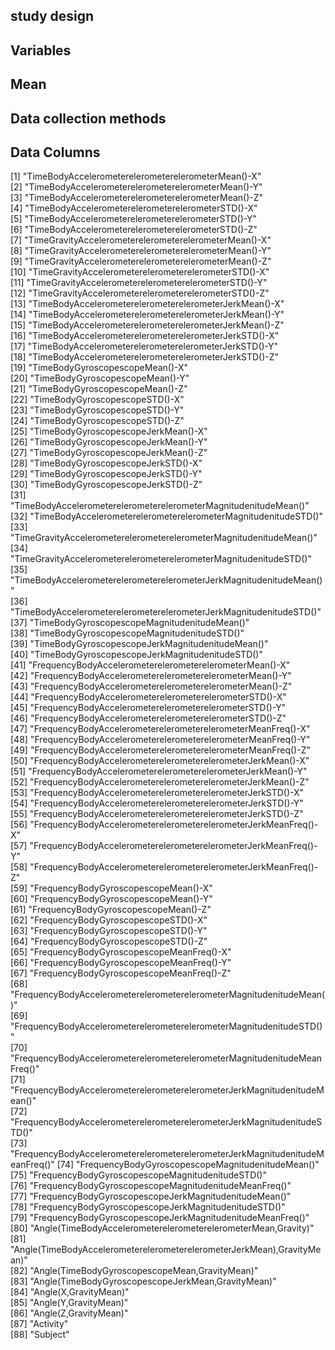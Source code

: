 ## study design

## Variables

## Mean

## Data collection methods

## Data Columns
 [1] "TimeBodyAccelerometerelerometerelerometerMean()-X"                          
 [2] "TimeBodyAccelerometerelerometerelerometerMean()-Y"                          
 [3] "TimeBodyAccelerometerelerometerelerometerMean()-Z"                          
 [4] "TimeBodyAccelerometerelerometerelerometerSTD()-X"                           
 [5] "TimeBodyAccelerometerelerometerelerometerSTD()-Y"                           
 [6] "TimeBodyAccelerometerelerometerelerometerSTD()-Z"                           
 [7] "TimeGravityAccelerometerelerometerelerometerMean()-X"                       
 [8] "TimeGravityAccelerometerelerometerelerometerMean()-Y"                       
 [9] "TimeGravityAccelerometerelerometerelerometerMean()-Z"                       
[10] "TimeGravityAccelerometerelerometerelerometerSTD()-X"                        
[11] "TimeGravityAccelerometerelerometerelerometerSTD()-Y"                        
[12] "TimeGravityAccelerometerelerometerelerometerSTD()-Z"                        
[13] "TimeBodyAccelerometerelerometerelerometerJerkMean()-X"                      
[14] "TimeBodyAccelerometerelerometerelerometerJerkMean()-Y"                      
[15] "TimeBodyAccelerometerelerometerelerometerJerkMean()-Z"                      
[16] "TimeBodyAccelerometerelerometerelerometerJerkSTD()-X"                       
[17] "TimeBodyAccelerometerelerometerelerometerJerkSTD()-Y"                       
[18] "TimeBodyAccelerometerelerometerelerometerJerkSTD()-Z"                       
[19] "TimeBodyGyroscopescopeMean()-X"                                             
[20] "TimeBodyGyroscopescopeMean()-Y"                                             
[21] "TimeBodyGyroscopescopeMean()-Z"                                             
[22] "TimeBodyGyroscopescopeSTD()-X"                                              
[23] "TimeBodyGyroscopescopeSTD()-Y"                                              
[24] "TimeBodyGyroscopescopeSTD()-Z"                                              
[25] "TimeBodyGyroscopescopeJerkMean()-X"                                         
[26] "TimeBodyGyroscopescopeJerkMean()-Y"                                         
[27] "TimeBodyGyroscopescopeJerkMean()-Z"                                         
[28] "TimeBodyGyroscopescopeJerkSTD()-X"                                          
[29] "TimeBodyGyroscopescopeJerkSTD()-Y"                                          
[30] "TimeBodyGyroscopescopeJerkSTD()-Z"                                          
[31] "TimeBodyAccelerometerelerometerelerometerMagnitudenitudeMean()"             
[32] "TimeBodyAccelerometerelerometerelerometerMagnitudenitudeSTD()"              
[33] "TimeGravityAccelerometerelerometerelerometerMagnitudenitudeMean()"          
[34] "TimeGravityAccelerometerelerometerelerometerMagnitudenitudeSTD()"           
[35] "TimeBodyAccelerometerelerometerelerometerJerkMagnitudenitudeMean()"         
[36] "TimeBodyAccelerometerelerometerelerometerJerkMagnitudenitudeSTD()"          
[37] "TimeBodyGyroscopescopeMagnitudenitudeMean()"                                
[38] "TimeBodyGyroscopescopeMagnitudenitudeSTD()"                                 
[39] "TimeBodyGyroscopescopeJerkMagnitudenitudeMean()"                            
[40] "TimeBodyGyroscopescopeJerkMagnitudenitudeSTD()"                             
[41] "FrequencyBodyAccelerometerelerometerelerometerMean()-X"                     
[42] "FrequencyBodyAccelerometerelerometerelerometerMean()-Y"                     
[43] "FrequencyBodyAccelerometerelerometerelerometerMean()-Z"                     
[44] "FrequencyBodyAccelerometerelerometerelerometerSTD()-X"                      
[45] "FrequencyBodyAccelerometerelerometerelerometerSTD()-Y"                      
[46] "FrequencyBodyAccelerometerelerometerelerometerSTD()-Z"                      
[47] "FrequencyBodyAccelerometerelerometerelerometerMeanFreq()-X"                 
[48] "FrequencyBodyAccelerometerelerometerelerometerMeanFreq()-Y"                 
[49] "FrequencyBodyAccelerometerelerometerelerometerMeanFreq()-Z"                 
[50] "FrequencyBodyAccelerometerelerometerelerometerJerkMean()-X"                 
[51] "FrequencyBodyAccelerometerelerometerelerometerJerkMean()-Y"                 
[52] "FrequencyBodyAccelerometerelerometerelerometerJerkMean()-Z"                 
[53] "FrequencyBodyAccelerometerelerometerelerometerJerkSTD()-X"                  
[54] "FrequencyBodyAccelerometerelerometerelerometerJerkSTD()-Y"                  
[55] "FrequencyBodyAccelerometerelerometerelerometerJerkSTD()-Z"                  
[56] "FrequencyBodyAccelerometerelerometerelerometerJerkMeanFreq()-X"             
[57] "FrequencyBodyAccelerometerelerometerelerometerJerkMeanFreq()-Y"             
[58] "FrequencyBodyAccelerometerelerometerelerometerJerkMeanFreq()-Z"             
[59] "FrequencyBodyGyroscopescopeMean()-X"                                        
[60] "FrequencyBodyGyroscopescopeMean()-Y"                                        
[61] "FrequencyBodyGyroscopescopeMean()-Z"                                        
[62] "FrequencyBodyGyroscopescopeSTD()-X"                                         
[63] "FrequencyBodyGyroscopescopeSTD()-Y"                                         
[64] "FrequencyBodyGyroscopescopeSTD()-Z"                                         
[65] "FrequencyBodyGyroscopescopeMeanFreq()-X"                                    
[66] "FrequencyBodyGyroscopescopeMeanFreq()-Y"                                    
[67] "FrequencyBodyGyroscopescopeMeanFreq()-Z"                                    
[68] "FrequencyBodyAccelerometerelerometerelerometerMagnitudenitudeMean()"        
[69] "FrequencyBodyAccelerometerelerometerelerometerMagnitudenitudeSTD()"         
[70] "FrequencyBodyAccelerometerelerometerelerometerMagnitudenitudeMeanFreq()"    
[71] "FrequencyBodyAccelerometerelerometerelerometerJerkMagnitudenitudeMean()"    
[72] "FrequencyBodyAccelerometerelerometerelerometerJerkMagnitudenitudeSTD()"     
[73] "FrequencyBodyAccelerometerelerometerelerometerJerkMagnitudenitudeMeanFreq()"
[74] "FrequencyBodyGyroscopescopeMagnitudenitudeMean()"                           
[75] "FrequencyBodyGyroscopescopeMagnitudenitudeSTD()"                            
[76] "FrequencyBodyGyroscopescopeMagnitudenitudeMeanFreq()"                       
[77] "FrequencyBodyGyroscopescopeJerkMagnitudenitudeMean()"                       
[78] "FrequencyBodyGyroscopescopeJerkMagnitudenitudeSTD()"                        
[79] "FrequencyBodyGyroscopescopeJerkMagnitudenitudeMeanFreq()"                   
[80] "Angle(TimeBodyAccelerometerelerometerelerometerMean,Gravity)"               
[81] "Angle(TimeBodyAccelerometerelerometerelerometerJerkMean),GravityMean)"      
[82] "Angle(TimeBodyGyroscopescopeMean,GravityMean)"                              
[83] "Angle(TimeBodyGyroscopescopeJerkMean,GravityMean)"                          
[84] "Angle(X,GravityMean)"                                                       
[85] "Angle(Y,GravityMean)"                                                       
[86] "Angle(Z,GravityMean)"                                                       
[87] "Activity"                                                                   
[88] "Subject"                                    
